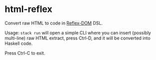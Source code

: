 # html-reflex

Convert raw HTML to code in [Reflex-DOM](https://hackage.haskell.org/package/reflex-dom) DSL.

Usage: `stack run` will open a simple CLI where you can insert (possibly multi-line)
raw HTML extract, press Ctrl-D, and it will be converted into Haskell code.

Press Ctrl-C to exit.
